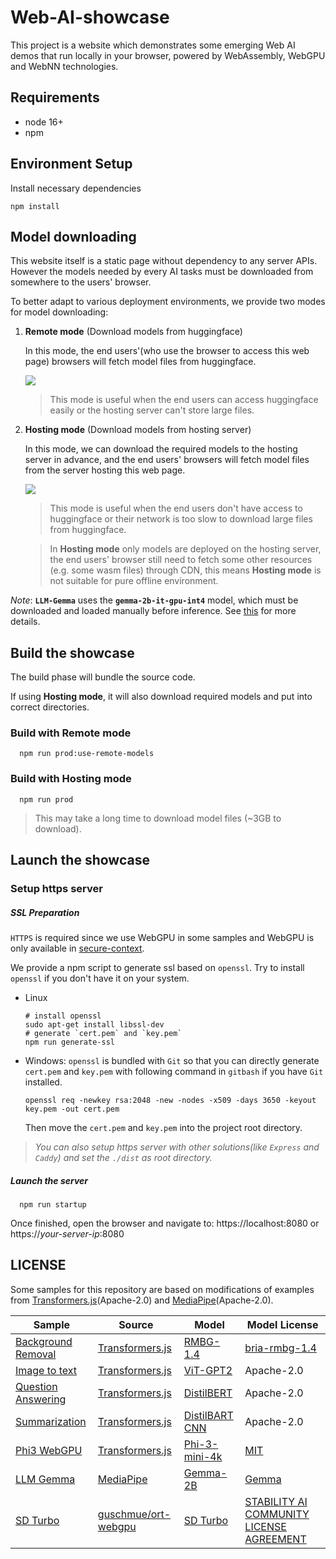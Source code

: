 # Web-AI-showcase

This project is a website which demonstrates some emerging Web AI demos that run locally in your browser, powered by WebAssembly, WebGPU and WebNN technologies.

## Requirements

- node 16+
- npm

## Environment Setup

Install necessary dependencies

```shell
npm install
```

## Model downloading

This website itself is a static page without dependency to any server APIs. However the models needed by every AI tasks must be downloaded from somewhere to the users' browser.

To better adapt to various deployment environments, we provide two modes for model downloading:

1. **Remote mode** (Download models from huggingface)

   In this mode, the end users'(who use the browser to access this web page) browsers will fetch model files from huggingface.

   ![](./doc/remote_mode.excalidraw.png)

   > This mode is useful when the end users can access huggingface easily or the hosting server can't store large files.

2. **Hosting mode** (Download models from hosting server)

   In this mode, we can download the required models to the hosting server in advance, and the end users' browsers will fetch model files from the server hosting this web page.

   ![](./doc/hosting_mode.excalidraw.png)

   > This mode is useful when the end users don't have access to huggingface or their network is too slow to download large files from huggingface.

   > In **Hosting mode** only models are deployed on the hosting server, the end users' browser still need to fetch some other resources (e.g. some wasm files) through CDN, this means **Hosting mode** is not suitable for pure offline environment.

_Note_: **`LLM-Gemma`** uses the **`gemma-2b-it-gpu-int4`** model, which must be downloaded and loaded manually before inference. See [this](https://www.kaggle.com/models/google/gemma/tfLite/) for more details.

## Build the showcase

The build phase will bundle the source code.

If using **Hosting mode**, it will also download required models and put into correct directories.

### Build with **Remote mode**

```shell
  npm run prod:use-remote-models
```

### Build with **Hosting mode**

```shell
  npm run prod
```

> This may take a long time to download model files (~3GB to download).

## Launch the showcase

### Setup https server

##### SSL Preparation

`HTTPS` is required since we use WebGPU in some samples and WebGPU is only available in [secure-context](https://developer.mozilla.org/en-US/docs/Web/Security/Secure_Contexts).

We provide a npm script to generate ssl based on `openssl`. Try to install `openssl` if you don't have it on your system.

- Linux

  ```shell
  # install openssl
  sudo apt-get install libssl-dev
  # generate `cert.pem` and `key.pem`
  npm run generate-ssl
  ```

- Windows: `openssl` is bundled with `Git` so that you can directly generate `cert.pem` and `key.pem` with following command in `gitbash` if you have `Git` installed.

  ```shell
  openssl req -newkey rsa:2048 -new -nodes -x509 -days 3650 -keyout key.pem -out cert.pem
  ```

  Then move the `cert.pem` and `key.pem` into the project root directory.

> _You can also setup https server with other solutions(like `Express` and `Caddy`) and set the `./dist` as root directory._

##### Launch the server

```shell
  npm run startup
```

Once finished, open the browser and navigate to:
https://localhost:8080
or
https://_your-server-ip_:8080

## LICENSE

Some samples for this repository are based on modifications of examples from [Transformers.js](https://github.com/xenova/transformers.js)(Apache-2.0) and [MediaPipe](https://github.com/google-ai-edge/mediapipe)(Apache-2.0).

| Sample                                                    | Source                                                                                                   | Model                                                                                 | Model License                                                                                                |
| --------------------------------------------------------- | -------------------------------------------------------------------------------------------------------- | ------------------------------------------------------------------------------------- | ------------------------------------------------------------------------------------------------------------ |
| [Background Removal](./samples/image_background_removal/) | [Transformers.js](https://github.com/xenova/transformers.js/tree/main/examples/remove-background-client) | [RMBG-1.4](https://huggingface.co/briaai/RMBG-1.4)                                    | [bria-rmbg-1.4](https://bria.ai/bria-huggingface-model-license-agreement/)                                   |
| [Image to text](./samples/image_to_text/)                 | [Transformers.js](https://github.com/xenova/transformers.js/tree/main/examples/demo-site)                | [ViT-GPT2](https://huggingface.co/nlpconnect/vit-gpt2-image-captioning)               | Apache-2.0                                                                                                   |
| [Question Answering](./samples/question_answering/)       | [Transformers.js](https://github.com/xenova/transformers.js/tree/main/examples/demo-site)                | [DistilBERT](https://huggingface.co/distilbert/distilbert-base-cased-distilled-squad) | Apache-2.0                                                                                                   |
| [Summarization](./samples/summarization/)                 | [Transformers.js](https://github.com/xenova/transformers.js/tree/main/examples/demo-site)                | [DistilBART CNN](https://huggingface.co/sshleifer/distilbart-cnn-6-6)                 | Apache-2.0                                                                                                   |
| [Phi3 WebGPU](./samples/phi3-webgpu/)                     | [Transformers.js](https://github.com/xenova/transformers.js/tree/v3/examples/webgpu-chat)                | [Phi-3-mini-4k](https://huggingface.co/microsoft/Phi-3-mini-4k-instruct-onnx)         | [MIT](https://huggingface.co/microsoft/Phi-3-mini-4k-instruct-onnx/blob/main/LICENSE)                        |
| [LLM Gemma](./samples/llm_gemma/)                         | [MediaPipe](https://github.com/google-ai-edge/mediapipe)                                                 | [Gemma-2B](https://www.kaggle.com/models/google/gemma/tfLite/)                        | [Gemma](https://ai.google.dev/gemma/terms)                                                                   |
| [SD Turbo](./samples/stable_diffusion/)                   | [guschmue/ort-webgpu](https://github.com/guschmue/ort-webgpu/tree/master/sd-turbo)                       | [SD Turbo](https://huggingface.co/schmuell/sd-turbo-ort-web/)                         | [STABILITY AI COMMUNITY LICENSE AGREEMENT](https://huggingface.co/stabilityai/sd-turbo/blob/main/LICENSE.md) |
